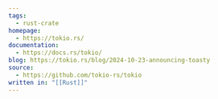 ```yaml
---
tags:
  - rust-crate
homepage:
  - https://tokio.rs/
documentation:
  - https://docs.rs/tokio/
blog: https://tokio.rs/blog/2024-10-23-announcing-toasty
source:
  - https://github.com/tokio-rs/tokio
written in: "[[Rust]]"
---
```

